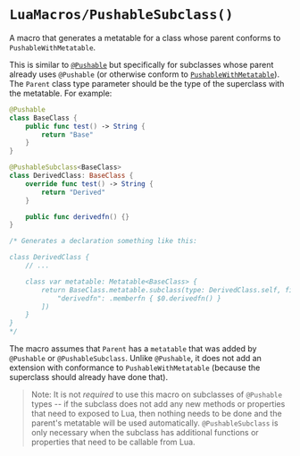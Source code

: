 # ``LuaMacros/PushableSubclass()``

A macro that generates a metatable for a class whose parent conforms to `PushableWithMetatable`.

This is similar to [`@Pushable`](doc:Pushable()) but specifically for subclasses whose parent already uses
`@Pushable` (or otherwise conform to [`PushableWithMetatable`](https://tomsci.github.io/LuaSwift/documentation/lua/pushablewithmetatable)). The `Parent` class type parameter should be the type
of the superclass with the metatable. For example:

```swift
@Pushable
class BaseClass {
    public func test() -> String {
        return "Base"
    }
}

@PushableSubclass<BaseClass>
class DerivedClass: BaseClass {
    override func test() -> String {
        return "Derived"
    }

    public func derivedfn() {}
}

/* Generates a declaration something like this:

class DerivedClass {
    // ...

    class var metatable: Metatable<BaseClass> {
        return BaseClass.metatable.subclass(type: DerivedClass.self, fields: [
            "derivedfn": .memberfn { $0.derivedfn() }
        ])
    }
}
*/
```

The macro assumes that `Parent` has a `metatable` that was added by `@Pushable` or `@PushableSubclass`. Unlike
`@Pushable`, it does not add an extension with conformance to `PushableWithMetatable` (because the superclass should
already have done that).

> Note: It is not _required_ to use this macro on subclasses of `@Pushable` types -- if the subclass does not add
any new methods or properties that need to exposed to Lua, then nothing needs to be done and the parent's metatable
will be used automatically. `@PushableSubclass` is only necessary when the subclass has additional functions or
properties that need to be callable from Lua.
